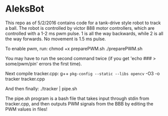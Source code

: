 # AleksBot

This repo as of 5/2/2016 contains code for a tank-drive style robot to track a ball. The robot is controlled by victor 888 motor controllers, which are controlled with a 1-2 ms pwm pulse. 1 is all the way backwards, while 2 is all the way forwards. No movement is 1.5 ms pulse.

To enable pwm, run:
    chmod +x preparePWM.sh
    ./preparePWM.sh

You may have to run the second command twice (if you get 'echo ### > some/pwm/pin' errors the first time).

Next compile tracker.cpp:
    g++ `pkg-config --static --libs opencv` -O3 -o tracker tracker.cpp
  
And then finally:
    ./tracker | pipe.sh
  
The pipe.sh program is a bash file that takes input through stdin from tracker.cpp, and then outputs PWM signals from the BBB by editing the PWM values in files!
